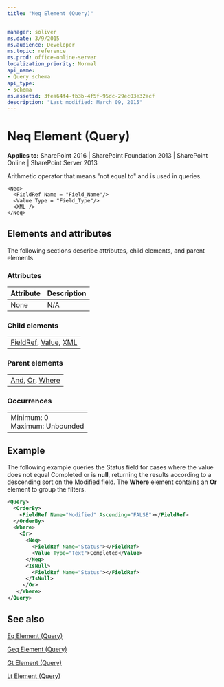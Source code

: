 ```yaml
---
title: "Neq Element (Query)"


manager: soliver
ms.date: 3/9/2015
ms.audience: Developer
ms.topic: reference
ms.prod: office-online-server
localization_priority: Normal
api_name:
- Query schema
api_type:
- schema
ms.assetid: 3fea64f4-fb3b-4f5f-95dc-29ec03e32acf
description: "Last modified: March 09, 2015"
---
```


# Neq Element (Query)

 
  
 **Applies to:** SharePoint 2016 | SharePoint Foundation 2013 | SharePoint Online | SharePoint Server 2013
  
Arithmetic operator that means "not equal to" and is used in queries.
  
```
<Neq>
  <FieldRef Name = "Field_Name"/>
  <Value Type = "Field_Type"/>
  <XML />
</Neq>
```

## Elements and attributes

The following sections describe attributes, child elements, and parent elements.

### Attributes

|**Attribute**|**Description**|
|:-----|:-----|
|None  <br/> |N/A  <br/> |
   
### Child elements

||
|:-----|
|[FieldRef](fieldref-element-query.md), [Value](value-element-query.md), [XML](xml-element.md)|
   
### Parent elements

||
|:-----|
|[And](and-element-query.md), [Or](or-element-query.md), [Where](where-element-query.md)|
   
### Occurrences

||
|:-----|
|Minimum: 0  <br/> Maximum: Unbounded  <br/> |
   
## Example

The following example queries the Status field for cases where the value does not equal Completed or is **null**, returning the results according to a descending sort on the Modified field. The **Where** element contains an **Or** element to group the filters. 
  
```XML
<Query>
  <OrderBy>
    <FieldRef Name="Modified" Ascending="FALSE"></FieldRef>
  </OrderBy>
  <Where>
    <Or>
      <Neq>
        <FieldRef Name="Status"></FieldRef>
        <Value Type="Text">Completed</Value>
      </Neq>
      <IsNull>
        <FieldRef Name="Status"></FieldRef>
      </IsNull>
     </Or>
   </Where>
</Query>
```

## See also



[Eq Element (Query)](eq-element-query.md)
  
[Geq Element (Query)](geq-element-query.md)
  
[Gt Element (Query)](gt-element-query.md)
  
[Lt Element (Query)](lt-element-query.md)

